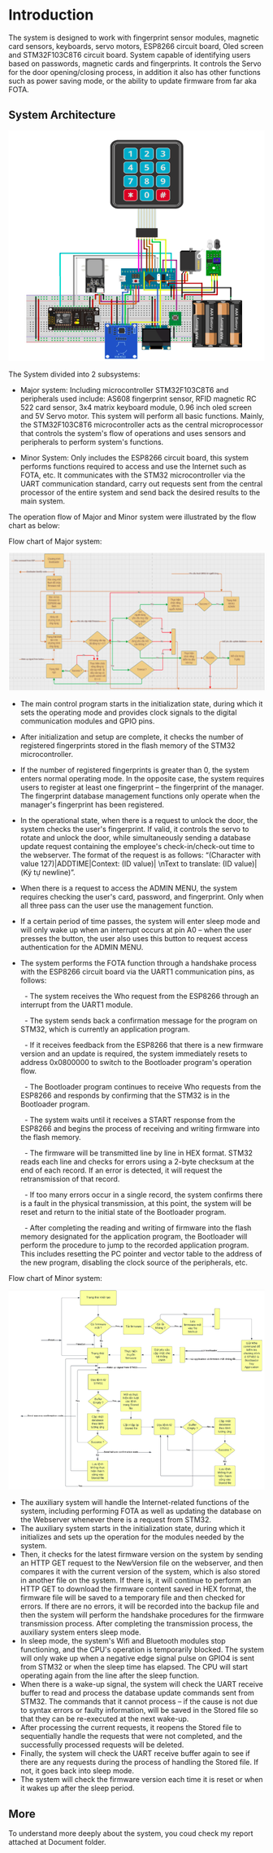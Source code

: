 # Introduction
The system is designed to work with fingerprint sensor modules, magnetic card sensors, keyboards, servo motors,
ESP8266 circuit board, Oled screen and STM32F103C8T6 circuit board. System capable of identifying users based 
on passwords, magnetic cards and fingerprints. It controls the Servo for the door opening/closing process, in 
addition it also has other functions such as power saving mode, or the ability to update firmware from far aka FOTA. 

## System Architecture
![System Architecture](./Image/architecture.png)

The System divided into 2 subsystems:

- Major system: Including microcontroller STM32F103C8T6 and peripherals used include: AS608 fingerprint sensor,
    RFID magnetic RC 522 card sensor, 3x4 matrix keyboard module, 0.96 inch oled screen and 5V Servo motor. 
    This system will perform all basic functions. Mainly, the STM32F103C8T6 microcontroller acts as the central microprocessor 
    that controls the system's flow of operations and uses sensors and peripherals to perform system's functions.
    
- Minor System: Only includes the ESP8266 circuit board, this system performs functions required to access and use 
    the Internet such as FOTA, etc. It communicates with the STM32 microcontroller via the UART communication standard, carry 
    out requests sent from the central processor of the entire system and send back the desired results to the main system.

The operation flow of Major and Minor system were illustrated by the flow chart as below:

Flow chart of Major system:

![Flow chart of Major system](./Image/mainflowchart.png)

- The main control program starts in the initialization state, during which it sets the operating mode and provides clock signals to the digital communication modules and GPIO pins.
- After initialization and setup are complete, it checks the number of registered fingerprints stored in the flash memory of the STM32 microcontroller.
- If the number of registered fingerprints is greater than 0, the system enters normal operating mode. In the opposite case, the system requires users to register at least one fingerprint – the fingerprint of the manager. The fingerprint database management functions only operate when the manager's fingerprint has been registered.
- In the operational state, when there is a request to unlock the door, the system checks the user's fingerprint. If valid, it controls the servo to rotate and unlock the door, while simultaneously sending a database update request containing the employee's check-in/check-out time to the webserver. The format of the request is as follows:
      “(Character with value 127)|ADDTIME|Context: (ID value)| \nText to translate: (ID value)|(Ký tự newline)”.
- When there is a request to access the ADMIN MENU, the system requires checking the user's card, password, and fingerprint. Only when all three pass can the user use the management function.
- If a certain period of time passes, the system will enter sleep mode and will only wake up when an interrupt occurs at pin A0 – when the user presses the button, the user also uses this button to request access authentication for the ADMIN MENU.
- The system performs the FOTA function through a handshake process with the ESP8266 circuit board via the UART1 communication pins, as follows:
  
    &nbsp; - The system receives the Who request from the ESP8266 through an interrupt from the UART1 module.
  
    &nbsp; - The system sends back a confirmation message for the program on STM32, which is currently an application program.
  
    &nbsp; - If it receives feedback from the ESP8266 that there is a new firmware version and an update is required, the system immediately resets to address 0x0800000 to switch to the Bootloader program's operation flow.
  
    &nbsp; - The Bootloader program continues to receive Who requests from the ESP8266 and responds by confirming that the STM32 is in the Bootloader program.
  
    &nbsp; - The system waits until it receives a START response from the ESP8266 and begins the process of receiving and writing firmware into the flash memory.
  
    &nbsp; - The firmware will be transmitted line by line in HEX format. STM32 reads each line and checks for errors using a 2-byte checksum at the end of each record. If an error is detected, it will request the retransmission of that record.
  
    &nbsp; - If too many errors occur in a single record, the system confirms there is a fault in the physical transmission, at this point, the system will be reset and return to the initial state of the Bootloader program.
  
    &nbsp; - After completing the reading and writing of firmware into the flash memory designated for the application program, the Bootloader will perform the procedure to jump to the recorded application program. This includes resetting the PC pointer and vector table to the address of the new program, disabling the clock source of the peripherals, etc.

Flow chart of Minor system:

![Flow chart of Minor system](./Image/minorflowchart.png)

- The auxiliary system will handle the Internet-related functions of the system, including performing FOTA as well as updating the database on the Webserver whenever there is a request from STM32.
- The auxiliary system starts in the initialization state, during which it initializes and sets up the operation for the modules needed by the system.
- Then, it checks for the latest firmware version on the system by sending an HTTP GET request to the NewVersion file on the webserver, and then compares it with the current version of the system, which is also stored in another file on the system. If there is, it will continue to perform an HTTP GET to download the firmware content saved in HEX format, the firmware file will be saved to a temporary file and then checked for errors. If there are no errors, it will be recorded into the backup file and then the system will perform the handshake procedures for the firmware transmission process. After completing the transmission process, the auxiliary system enters sleep mode.
- In sleep mode, the system's Wifi and Bluetooth modules stop functioning, and the CPU's operation is temporarily blocked. The system will only wake up when a negative edge signal pulse on GPIO4 is sent from STM32 or when the sleep time has elapsed. The CPU will start operating again from the line after the sleep function.
- When there is a wake-up signal, the system will check the UART receive buffer to read and process the database update commands sent from STM32. The commands that it cannot process – if the cause is not due to syntax errors or faulty information, will be saved in the Stored file so that they can be re-executed at the next wake-up.
- After processing the current requests, it reopens the Stored file to sequentially handle the requests that were not completed, and the successfully processed requests will be deleted.
- Finally, the system will check the UART receive buffer again to see if there are any requests during the process of handling the Stored file. If not,
it goes back into sleep mode.
- The system will check the firmware version each time it is reset or when it wakes up after the sleep period.
## More

To understand more deeply about the system, you coud check my report attached at Document folder.
